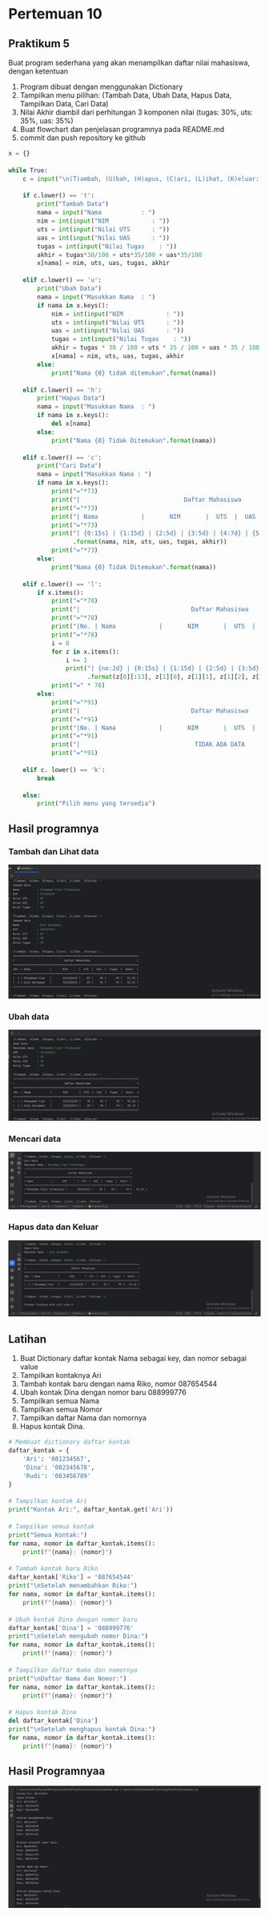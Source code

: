 # Pertemuan 10
## Praktikum 5

Buat program sederhana yang akan menampilkan daftar nilai mahasiswa, dengan ketentuan
1. Program dibuat dengan menggunakan Dictionary
2. Tampilkan menu pilihan: (Tambah Data, Ubah Data, Hapus Data, Tampilkan Data, Cari Data)
3. Nilai Akhir diambil dari perhitungan 3 komponen nilai (tugas: 30%, uts: 35%, uas: 35%)
4. Buat flowchart dan penjelasan programnya pada README.md
5. commit dan push repository ke github

```python
x = {}

while True:
    c = input("\n(T)ambah, (U)bah, (H)apus, (C)ari, (L)ihat, (K)eluar: ")

    if c.lower() == 't':
        print("Tambah Data")
        nama = input("Nama           : ")
        nim = int(input("NIM            : "))
        uts = int(input("Nilai UTS      : "))
        uas = int(input("Nilai UAS      : "))
        tugas = int(input("Nilai Tugas    : "))
        akhir = tugas*30/100 + uts*35/100 + uas*35/100
        x[nama] = nim, uts, uas, tugas, akhir

    elif c.lower() == 'u':
        print("Ubah Data")
        nama = input("Masukkan Nama  : ")
        if nama in x.keys():
            nim = int(input("NIM            : "))
            uts = int(input("Nilai UTS      : "))
            uas = int(input("Nilai UAS      : "))
            tugas = int(input("Nilai Tugas    : "))
            akhir = tugas * 30 / 100 + uts * 35 / 100 + uas * 35 / 100
            x[nama] = nim, uts, uas, tugas, akhir
        else:
            print("Nama {0} tidak ditemukan".format(nama))

    elif c.lower() == 'h':
        print("Hapus Data")
        nama = input("Masukkan Nama  : ")
        if nama in x.keys():
            del x[nama]
        else:
            print("Nama {0} Tidak Ditemukan".format(nama))

    elif c.lower() == 'c':
        print("Cari Data")
        nama = input("Masukkan Nama : ")
        if nama in x.keys():
            print("="*73)
            print("|                             Daftar Mahasiswa                          |")
            print("="*73)
            print("| Nama            |       NIM       |  UTS  |  UAS  |  Tugas  |  Akhir  |")
            print("="*73)
            print("| {0:15s} | {1:15d} | {2:5d} | {3:5d} | {4:7d} | {5:7.2f} |"
                  .format(nama, nim, uts, uas, tugas, akhir))
            print("="*73)
        else:
            print("Nama {0} Tidak Ditemukan".format(nama))

    elif c.lower() == 'l':
        if x.items():
            print("="*78)
            print("|                               Daftar Mahasiswa                             |")
            print("="*78)
            print("|No. | Nama            |       NIM       |  UTS  |  UAS  |  Tugas  |  Akhir  |")
            print("="*78)
            i = 0
            for z in x.items():
                i += 1
                print("| {no:2d} | {0:15s} | {1:15d} | {2:5d} | {3:5d} | {4:7d} | {5:7.2f} |"
                      .format(z[0][:13], z[1][0], z[1][1], z[1][2], z[1][3], z[1][4], no=i))
            print("=" * 78)
        else:
            print("="*91)
            print("|                               Daftar Mahasiswa                             |")
            print("="*91)
            print("|No. | Nama            |       NIM       |  UTS  |  UAS  |  Tugas  |  Akhir  |")
            print("="*91)
            print("|                                TIDAK ADA DATA                              |")
            print("="*91)

    elif c. lower() == 'k':
        break

    else:
        print("Pilih menu yang tersedia")
```

## Hasil programnya
### Tambah dan Lihat data
![](Screenshot/Tambah%20dan%20Lihat%20list.png)
### Ubah data
![](Screenshot/Ubah%20dan%20Lihat%20data.png)
### Mencari data
![](Screenshot/Cari%20data.png)
### Hapus data dan Keluar
![](Screenshot/Hapus%20data%20dan%20Keluar.png)

## Latihan 

1. Buat Dictionary daftar kontak Nama sebagai key, dan nomor sebagai value
2. Tampilkan kontaknya Ari
3. Tambah kontak baru dengan nama Riko, nomor 087654544
4. Ubah kontak Dina dengan nomor baru 088999776
5. Tampilkan semua Nama
6. Tampilkan semua Nomor
7. Tampilkan daftar Nama dan nomornya
8. Hapus kontak Dina.

```python
# Membuat dictionary daftar kontak
daftar_kontak = {
    'Ari': '081234567',
    'Dina': '082345678',
    'Rudi': '083456789'
}

# Tampilkan kontak Ari
print("Kontak Ari:", daftar_kontak.get('Ari'))

# Tampilkan semua kontak
print("Semua Kontak:")
for nama, nomor in daftar_kontak.items():
    print(f"{nama}: {nomor}")

# Tambah kontak baru Riko
daftar_kontak['Riko'] = '087654544'
print("\nSetelah menambahkan Riko:")
for nama, nomor in daftar_kontak.items():
    print(f"{nama}: {nomor}")

# Ubah kontak Dina dengan nomor baru
daftar_kontak['Dina'] = '088999776'
print("\nSetelah mengubah nomor Dina:")
for nama, nomor in daftar_kontak.items():
    print(f"{nama}: {nomor}")

# Tampilkan daftar Nama dan nomornya
print("\nDaftar Nama dan Nomor:")
for nama, nomor in daftar_kontak.items():
    print(f"{nama}: {nomor}")

# Hapus kontak Dina
del daftar_kontak['Dina']
print("\nSetelah menghapus kontak Dina:")
for nama, nomor in daftar_kontak.items():
    print(f"{nama}: {nomor}")
```

## Hasil Programnyaa
![](Screenshot/Latihan.png)